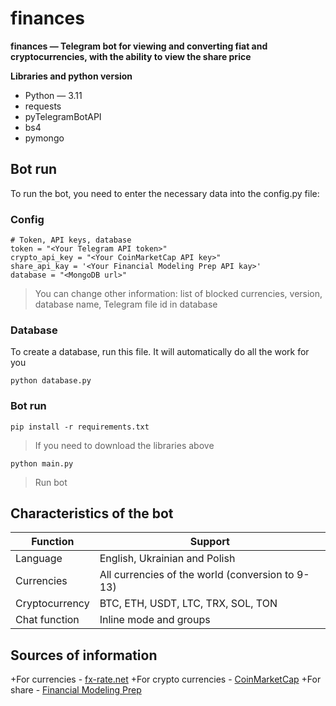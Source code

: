 # finances

**finances — Telegram bot for viewing and converting fiat and cryptocurrencies, with the ability to view the share price**

**Libraries and python version**
  + Python — 3.11
  + requests
  + pyTelegramBotAPI
  + bs4
  + pymongo


## Bot run
To run the bot, you need to enter the necessary data into the config.py file:

### Config
```
# Token, API keys, database
token = "<Your Telegram API token>"
crypto_api_key = "<Your CoinMarketCap API key>"
share_api_kay = '<Your Financial Modeling Prep API kay>'
database = "<MongoDB url>"
```
>You can change other information: list of blocked currencies, version, database name, Telegram file id in database 

### Database 
To create a database, run this file. It will automatically do all the work for you
```
python database.py
```

### Bot run
```
pip install -r requirements.txt
```
>If you need to download the libraries above

```
python main.py
```
>Run bot

## Characteristics of the bot
| Function | Support |
| ------------- | ------------- |
| Language  | English, Ukrainian and Polish |
| Currencies | All currencies of the world (conversion to 9-13) |
| Cryptocurrency | BTC, ETH, USDT, LTC, TRX, SOL, TON |
| Chat function | Inline mode and groups |

## Sources of information
  +For currencies - [fx-rate.net](https://fx-rate.net)
  +For crypto currencies - [CoinMarketCap](https://coinmarketcap.com/)
  +For share - [Financial Modeling Prep](https://site.financialmodelingprep.com/)
